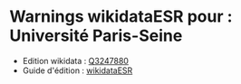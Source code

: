 Warnings wikidataESR pour : Université Paris-Seine
================

- Edition wikidata : [Q3247880](https://www.wikidata.org/wiki/Q3247880)
- Guide d'édition : [wikidataESR](https://github.com/cpesr/wikidataESR/)


